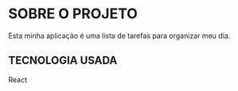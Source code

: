 # SOBRE O PROJETO
Esta minha aplicação é uma lista de tarefas para organizar meu dia.

## TECNOLOGIA USADA
React